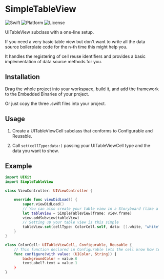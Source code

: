 # SimpleTableView
![Swift](https://img.shields.io/badge/Swift-3.0-orange.svg)
![Platform](https://img.shields.io/badge/platforms-iOS%208.0+-333333.svg)
![License](https://img.shields.io/badge/License-MIT-blue.svg)

UITableView subclass with a one-line setup.

If you need a very basic table view but don't want to write all the data source boilerplate code for the n-th time this might help you.

It handles the registering of cell reuse identifiers and provides a basic implementation of data source methods for you.


## Installation

Drag the whole project into your workspace, build it, and add the framework to the Embedded Binaries of your project.

Or just copy the three .swift files into your project.

## Usage

1) Create a UITableViewCell subclass that conforms to Configurable and Reusable.

2) Call `set(cellType:data:)` passing your UITableViewCell type and the data you want to show.

## Example

```swift
import UIKit
import SimpleTableView

class ViewController: UIViewController {

    override func viewDidLoad() {
        super.viewDidLoad()
        // You can also create your table view in a Storyboard (like a regular UITableView)
        let tableView = SimpleTableView(frame: view.frame)
        view.addSubview(tableView)
        // Setting up your table view is this simple
        tableView.set(cellType: ColorCell.self, data: [(.white, "white"), (.blue, "blue"), (.gray, "gray")])
    }
}

class ColorCell: UITableViewCell, Configurable, Reusable {
    // This function declared in Configurable lets the cell know how to show your data.
    func configure(with value: (UIColor, String)) {
        backgroundColor = value.0
        textLabel?.text = value.1
    }
}
```

